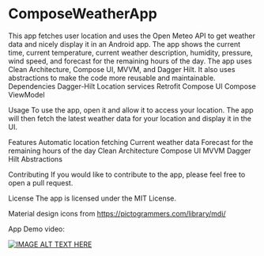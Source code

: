# ComposeWeatherApp
This app fetches user location and uses the Open Meteo API to get weather data and nicely display it in an Android app. The app shows the current time, current temperature, current weather description, humidity, pressure, wind speed, and forecast for the remaining hours of the day.
The app uses Clean Architecture, Compose UI, MVVM, and Dagger Hilt. It also uses abstractions to make the code more reusable and maintainable.
Dependencies
    Dagger-Hilt
    Location services
    Retrofit
    Compose UI
    Compose ViewModel

Usage
To use the app, open it and allow it to access your location. The app will then fetch the latest weather data for your location and display it in the UI.

Features
    Automatic location fetching
    Current weather data
    Forecast for the remaining hours of the day
    Clean Architecture
    Compose UI
    MVVM
    Dagger Hilt
    Abstractions

Contributing
If you would like to contribute to the app, please feel free to open a pull request.

License
The app is licensed under the MIT License.

Material design icons from https://pictogrammers.com/library/mdi/

App Demo video:

[![IMAGE ALT TEXT HERE](https://img.youtube.com/vi/67t2UxV39Mo/0.jpg)](https://www.youtube.com/watch?v=67t2UxV39Mo)
